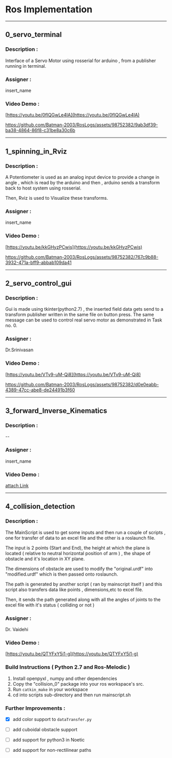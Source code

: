 # Ros Implementation
---
## 0_servo_terminal
### Description : 
Interface of a Servo Motor using rosserial for arduino , from a publisher running in terminal.
### Assigner : 
insert_name
### Video Demo : 
[https://youtu.be/0fIQGwLe4IA](https://youtu.be/0fIQGwLe4IA)


https://github.com/Batman-2003/RosLogs/assets/98752382/9ab3df39-ba38-4864-86f8-c31be8a30c6b



---

## 1_spinning_in_Rviz
### Description : 
A Potentiometer is used as an analog input device to provide a change in angle , which is read by 
the arduino and then , arduino sends a transform back to host system using rosserial.

Then, Rviz is used to Visualize these transforms.
### Assigner :
insert_name
### Video Demo : 
[https://youtu.be/kkGHyzPCwis](https://youtu.be/kkGHyzPCwis)

https://github.com/Batman-2003/RosLogs/assets/98752382/767c9b88-3932-471a-bff9-abbab109da41

---


## 2_servo_control_gui
### Description :
Gui is made using tkinter(python2.7) , the inserted field data gets send to a transform publisher 
written in the same file on button press. 
The same message can be used to control real servo motor as demonstrated in Task no. 0.
### Assigner :
Dr.Srinivasan 
### Video Demo :
[https://youtu.be/VTv9-uM-Qi8](https://youtu.be/VTv9-uM-Qi8)




https://github.com/Batman-2003/RosLogs/assets/98752382/d0e0eabb-4389-47cc-abe8-de24491b3f60




---

## 3_forward_Inverse_Kinematics
### Description :
--
### Assigner :
insert_name
### Video Demo :
[attach Link]()

---

## 4_collision_detection
### Description :
The MainScript is used to get some inputs and then run a couple of scripts , one for transfer of data to an excel file and the other is a roslaunch file.

The input is 2 points (Start and End), the height at which the plane is located ( relative to neutral horizontal position of arm ) , the shape of obstacle and it's location in XY plane.

The dimensions of obstacle are used to modify the "original.urdf" into "modified.urdf" which is then passed onto roslaunch.

The path is generated by another script ( ran by mainscript itself ) and this script also transfers data like points , dimensions,etc to excel file.

Then, it sends the path generated along with all the angles of joints to the excel file with it's status ( colliding or not ) 
### Assigner :
Dr. Vaidehi 
### Video Demo :
[https://youtu.be/QTYFxY5i1-g](https://youtu.be/QTYFxY5i1-g)
### Build Instructions ( Python 2.7 and Ros-Melodic )
  1. Install openpyxl , numpy and other dependencies
  2. Copy the "collision_0" package into your ros workspace's src.
  3. Run `catkin_make` in your workspace
  4. cd into scripts sub-directory and then run mainscript.sh

### Further Improvements :
  -   [x] add color support to `dataTransfer.py`
  -   [ ] add cuboidal obstacle support
  -   [ ] add support for python3 in Noetic
  -   [ ] add support for non-rectilinear paths




